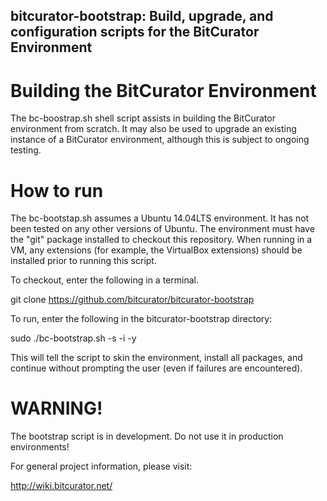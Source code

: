 bitcurator-bootstrap: Build, upgrade, and configuration scripts for the BitCurator Environment
---------------------------------------------------------------------------------------------------

# Building the BitCurator Environment

The bc-boostrap.sh shell script assists in building the BitCurator environment from scratch.
It may also be used to upgrade an existing instance of a BitCurator environment, although this
is subject to ongoing testing.

# How to run

The bc-bootstap.sh assumes a Ubuntu 14.04LTS environment. It has not been tested on any other
versions of Ubuntu. The environment must have the "git" package installed to checkout this
repository. When running in a VM, any extensions (for example, the VirtualBox extensions) should
be installed prior to running this script.

To checkout, enter the following in a terminal.

git clone https://github.com/bitcurator/bitcurator-bootstrap

To run, enter the following in the bitcurator-bootstrap directory:

sudo ./bc-bootstrap.sh -s -i -y

This will tell the script to skin the environment, install all packages, and continue
without prompting the user (even if failures are encountered).

# WARNING!

The bootstrap script is in development. Do not use it in production environments!


For general project information, please visit:

<http://wiki.bitcurator.net/>

